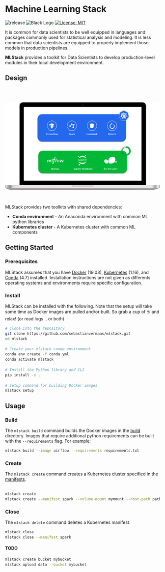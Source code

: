 # Machine Learning Stack
![release](https://img.shields.io/badge/release-v0.0.1-blue)
![Black Logo](https://img.shields.io/badge/code%20style-black-000000.svg)
[![License: MIT](https://img.shields.io/badge/License-MIT-brightgreen.svg)](
://opensource.org/licenses/MIT)

It is common for data scientists to be well equipped in languages and packages commonly used for statistical analysis and modeling. It is less common that data scientists are equipped to properly implement those models in production pipelines.

**MLStack** provides a toolkit for Data Scientists to develop production-level modules in their local development environment.


## Design
<br>
<br>

<p align="center">
    <img src='docs/design.png' width=700>
</p>

<br>

MLStack provides two toolkits with shared dependencies:

- **Conda environment** - An Anaconda environment with common ML python libraries
- **Kubernetes cluster** - A Kubernetes cluster with common ML components


## Getting Started
### Prerequisites
MLStack assumes that you have [Docker](#https://docs.docker.com/) (19.03), [Kubernetes](#https://kubernetes.io/docs/home/) (1.16), and [Conda](#https://docs.conda.io/en/latest/) (4.7) installed. Installation instructions are not given as differents operating systems and environments require specific configuration.

### Install
MLStack can be installed with the following. Note that the setup will take some time as Docker images are pulled and/or built. So grab a cup of :coffee: and relax! (or read logs .. or both)

```sh
# Clone into the repository
git clone https://github.com/sebastianvermaas/mlstack.git
cd mlstack

# Create your mlstack conda environment
conda env create -f conda.yml
conda activate mlstack

# Install the Python library and CLI
pip install -e .

# Setup command for building Docker images
mlstack setup

```


## Usage


### Build
The `mlstack build` command builds the Docker images in the [build](build/) directory. Images that require additional python requirements can be built with the `--requirements` flag. For example:

```bash
mlstack build --image airflow --requirements requirements.txt
```

### Create
The `mlstack create` command creates a Kubernetes cluster specified in the [manifests](manifests/).

```bash

mlstack create
mlstack create --manifest spark --volume-mount mymount --host-path path/to/my/host

```

### Close
The `mlstack delete` command deletes a Kubernetes manifest.

```bash
mlstack close
mlstack close --manifest spark
```

#### TODO
```bash
mlstack create bucket mybucket
mlstack upload data --bucket mybucket
```

